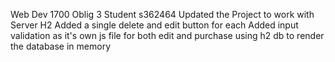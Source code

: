 Web Dev 1700 Oblig 3 
Student s362464
Updated the Project to work with Server H2 
Added a single delete and edit button for each
Added input validation as it's own js file for both edit and purchase
using h2 db to render the database in memory
